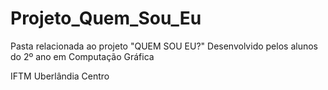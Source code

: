 # Projeto_Quem_Sou_Eu
Pasta relacionada ao projeto "QUEM SOU EU?"
Desenvolvido pelos alunos do 2º ano em Computação Gráfica

IFTM Uberlândia Centro
